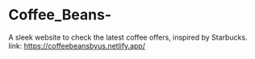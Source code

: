 # Coffee_Beans-
A sleek website to check the latest coffee offers, inspired by Starbucks.
link: https://coffeebeansbyus.netlify.app/
